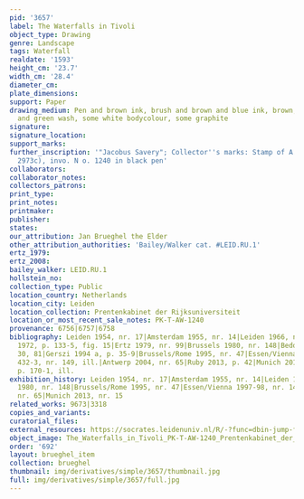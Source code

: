 ```yaml
---
pid: '3657'
label: The Waterfalls in Tivoli
object_type: Drawing
genre: Landscape
tags: Waterfall
realdate: '1593'
height_cm: '23.7'
width_cm: '28.4'
diameter_cm: 
plate_dimensions: 
support: Paper
drawing_medium: Pen and brown ink, brush and brown and blue ink, brown, grey, blue
  and green wash, some white bodycolour, some graphite
signature: 
signature_location: 
support_marks: 
further_inscription: '"Jacobus Savery"; Collector''s marks: Stamp of A. Welcker (L.
  2973c), invo. N o. 1240 in black pen'
collaborators: 
collaborator_notes: 
collectors_patrons: 
print_type: 
print_notes: 
printmaker: 
publisher: 
states: 
our_attribution: Jan Brueghel the Elder
other_attribution_authorities: 'Bailey/Walker cat. #LEID.RU.1'
ertz_1979: 
ertz_2008: 
bailey_walker: LEID.RU.1
hollstein_no: 
collection_type: Public
location_country: Netherlands
location_city: Leiden
location_collection: Prentenkabinet der Rijksuniversiteit
location_or_most_recent_sale_notes: PK-T-AW-1240
provenance: 6756|6757|6758
bibliography: Leiden 1954, nr. 17|Amsterdam 1955, nr. 14|Leiden 1966, nr. 27|Winner
  1972, p. 133-5, fig. 15|Ertz 1979, nr. 99|Brussels 1980, nr. 148|Bedoni 1983, p.
  30, 81|Gerszi 1994 a, p. 35-9|Brussels/Rome 1995, nr. 47|Essen/Vienna 1997-98, p.
  432-3, nr. 149, ill.|Antwerp 2004, nr. 65|Ruby 2013, p. 42|Munich 2013, nr. 15,
  p. 170-1, ill.
exhibition_history: Leiden 1954, nr. 17|Amsterdam 1955, nr. 14|Leiden 1966, nr. 27|Brussels
  1980, nr. 148|Brussels/Rome 1995, nr. 47|Essen/Vienna 1997-98, nr. 149|Antwerp 2004,
  nr. 65|Munich 2013, nr. 15
related_works: 9673|3318
copies_and_variants: 
curatorial_files: 
external_resources: https://socrates.leidenuniv.nl/R/-?func=dbin-jump-full&object_id=2713725
object_image: The_Waterfalls_in_Tivoli_PK-T-AW-1240_Prentenkabinet_der_Rijksuniversiteit.jpg
order: '692'
layout: brueghel_item
collection: brueghel
thumbnail: img/derivatives/simple/3657/thumbnail.jpg
full: img/derivatives/simple/3657/full.jpg
---
```

